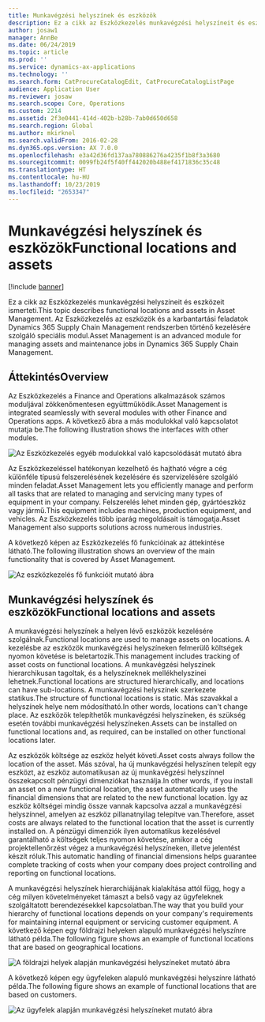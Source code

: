 ```yaml
---
title: Munkavégzési helyszínek és eszközök
description: Ez a cikk az Eszközkezelés munkavégzési helyszíneit és eszközeit ismerteti. Az Eszközkezelés az eszközök és a karbantartási feladatok Dynamics 365 Supply Chain Management rendszerben történő kezelésére szolgáló speciális modul.
author: josaw1
manager: AnnBe
ms.date: 06/24/2019
ms.topic: article
ms.prod: ''
ms.service: dynamics-ax-applications
ms.technology: ''
ms.search.form: CatProcureCatalogEdit, CatProcureCatalogListPage
audience: Application User
ms.reviewer: josaw
ms.search.scope: Core, Operations
ms.custom: 2214
ms.assetid: 2f3e0441-414d-402b-b28b-7ab0d650d658
ms.search.region: Global
ms.author: mkirknel
ms.search.validFrom: 2016-02-28
ms.dyn365.ops.version: AX 7.0.0
ms.openlocfilehash: e3a42d36fd137aa780886276a4235f1b8f3a3680
ms.sourcegitcommit: 0099fb24f5f40ff442020b488ef4171836c35c48
ms.translationtype: HT
ms.contentlocale: hu-HU
ms.lasthandoff: 10/23/2019
ms.locfileid: "2653347"
---
```

# <a name="functional-locations-and-assets"></a><span data-ttu-id="4892c-104">Munkavégzési helyszínek és eszközök</span><span class="sxs-lookup"><span data-stu-id="4892c-104">Functional locations and assets</span></span>

[!include [banner](../../includes/banner.md)]

 

<span data-ttu-id="4892c-105">Ez a cikk az Eszközkezelés munkavégzési helyszíneit és eszközeit ismerteti.</span><span class="sxs-lookup"><span data-stu-id="4892c-105">This topic describes functional locations and assets in Asset Management.</span></span> <span data-ttu-id="4892c-106">Az Eszközkezelés az eszközök és a karbantartási feladatok Dynamics 365 Supply Chain Management rendszerben történő kezelésére szolgáló speciális modul.</span><span class="sxs-lookup"><span data-stu-id="4892c-106">Asset Management is an advanced module for managing assets and maintenance jobs in Dynamics 365 Supply Chain Management.</span></span>

## <a name="overview"></a><span data-ttu-id="4892c-107">Áttekintés</span><span class="sxs-lookup"><span data-stu-id="4892c-107">Overview</span></span>

<span data-ttu-id="4892c-108">Az Eszközkezelés a Finance and Operations alkalmazások számos moduljával zökkenőmentesen együttműködik.</span><span class="sxs-lookup"><span data-stu-id="4892c-108">Asset Management is integrated seamlessly with several modules with other Finance and Operations apps.</span></span> <span data-ttu-id="4892c-109">A következő ábra a más modulokkal való kapcsolatot mutatja be.</span><span class="sxs-lookup"><span data-stu-id="4892c-109">The following illustration shows the interfaces with other modules.</span></span>

![Az Eszközkezelés egyéb modulokkal való kapcsolódását mutató ábra](media/01-overview-image.png)

<span data-ttu-id="4892c-111">Az Eszközkezeléssel hatékonyan kezelhető és hajtható végre a cég különféle típusú felszerelésének kezelésére és szervizelésére szolgáló minden feladat.</span><span class="sxs-lookup"><span data-stu-id="4892c-111">Asset Management lets you efficiently manage and perform all tasks that are related to managing and servicing many types of equipment in your company.</span></span> <span data-ttu-id="4892c-112">Felszerelés lehet minden gép, gyártóeszköz vagy jármű.</span><span class="sxs-lookup"><span data-stu-id="4892c-112">This equipment includes machines, production equipment, and vehicles.</span></span> <span data-ttu-id="4892c-113">Az Eszközkezelés több iparág megoldásait is támogatja.</span><span class="sxs-lookup"><span data-stu-id="4892c-113">Asset Management also supports solutions across numerous industries.</span></span>

<span data-ttu-id="4892c-114">A következő képen az Eszközkezelés fő funkcióinak az áttekintése látható.</span><span class="sxs-lookup"><span data-stu-id="4892c-114">The following illustration shows an overview of the main functionality that is covered by Asset Management.</span></span>

![Az eszközkezelés fő funkcióit mutató ábra](media/02-overview-image.png)

## <a name="functional-locations-and-assets"></a><span data-ttu-id="4892c-116">Munkavégzési helyszínek és eszközök</span><span class="sxs-lookup"><span data-stu-id="4892c-116">Functional locations and assets</span></span>

<span data-ttu-id="4892c-117">A munkavégzési helyszínek a helyen lévő eszközök kezelésére szolgálnak.</span><span class="sxs-lookup"><span data-stu-id="4892c-117">Functional locations are used to manage assets on locations.</span></span> <span data-ttu-id="4892c-118">A kezelésbe az eszközök munkavégzési helyszíneken felmerülő költségek nyomon követése is beletartozik.</span><span class="sxs-lookup"><span data-stu-id="4892c-118">This management includes tracking of asset costs on functional locations.</span></span> <span data-ttu-id="4892c-119">A munkavégzési helyszínek hierarchikusan tagoltak, és a helyszíneknek mellékhelyszínei lehetnek.</span><span class="sxs-lookup"><span data-stu-id="4892c-119">Functional locations are structured hierarchically, and locations can have sub-locations.</span></span> <span data-ttu-id="4892c-120">A munkavégzési helyszínek szerkezete statikus.</span><span class="sxs-lookup"><span data-stu-id="4892c-120">The structure of functional locations is static.</span></span> <span data-ttu-id="4892c-121">Más szavakkal a helyszínek helye nem módosítható.</span><span class="sxs-lookup"><span data-stu-id="4892c-121">In other words, locations can't change place.</span></span> <span data-ttu-id="4892c-122">Az eszközök telepíthetők munkavégzési helyszíneken, és szükség esetén további munkavégzési helyszíneken.</span><span class="sxs-lookup"><span data-stu-id="4892c-122">Assets can be installed on functional locations and, as required, can be installed on other functional locations later.</span></span>

<span data-ttu-id="4892c-123">Az eszközök költsége az eszköz helyét követi.</span><span class="sxs-lookup"><span data-stu-id="4892c-123">Asset costs always follow the location of the asset.</span></span> <span data-ttu-id="4892c-124">Más szóval, ha új munkavégzési helyszínen telepít egy eszközt, az eszköz automatikusan az új munkavégzési helyszínnel összekapcsolt pénzügyi dimenziókat használja.</span><span class="sxs-lookup"><span data-stu-id="4892c-124">In other words, if you install an asset on a new functional location, the asset automatically uses the financial dimensions that are related to the new functional location.</span></span> <span data-ttu-id="4892c-125">Így az eszköz költségei mindig össze vannak kapcsolva azzal a munkavégzési helyszínnel, amelyen az eszköz pillanatnyilag telepítve van.</span><span class="sxs-lookup"><span data-stu-id="4892c-125">Therefore, asset costs are always related to the functional location that the asset is  currently installed on.</span></span> <span data-ttu-id="4892c-126">A pénzügyi dimenziók ilyen automatikus kezelésével garantálható a költségek teljes nyomon követése, amikor a cég projektellenőrzést végez a munkavégzési helyszíneken, illetve jelentést készít róluk.</span><span class="sxs-lookup"><span data-stu-id="4892c-126">This automatic handling of financial dimensions helps guarantee complete tracking of costs when your company does project controlling and reporting on functional locations.</span></span>

<span data-ttu-id="4892c-127">A munkavégzési helyszínek hierarchiájának kialakítása attól függ, hogy a cég milyen követelményeket támaszt a belső vagy az ügyfeleknek szolgáltatott berendezésekkel kapcsolatban.</span><span class="sxs-lookup"><span data-stu-id="4892c-127">The way that you build your hierarchy of functional locations depends on your company's requirements for maintaining internal equipment or servicing customer equipment.</span></span> <span data-ttu-id="4892c-128">A következő képen egy földrajzi helyeken alapuló munkavégzési helyszínre látható példa.</span><span class="sxs-lookup"><span data-stu-id="4892c-128">The following figure shows an example of functional locations that are based on geographical locations.</span></span>

![A földrajzi helyek alapján munkavégzési helyszíneket mutató ábra](media/03-overview-image.png)

<span data-ttu-id="4892c-130">A következő képen egy ügyfeleken alapuló munkavégzési helyszínre látható példa.</span><span class="sxs-lookup"><span data-stu-id="4892c-130">The following figure shows an example of functional locations that are based on customers.</span></span>

![Az ügyfelek alapján munkavégzési helyszíneket mutató ábra](media/04-overview-image.png)
